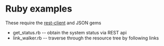 # Ruby examples

These require the [rest-client][1] and JSON gems

* get_status.rb -- obtain the system status via REST api
* link_walker.rb -- traverse through the resource tree by following links


[1]: https://github.com/archiloque/rest-client
